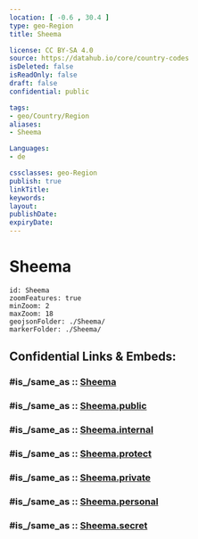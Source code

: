 ```yaml
---
location: [ -0.6 , 30.4 ] 
type: geo-Region
title: Sheema

license: CC BY-SA 4.0
source: https://datahub.io/core/country-codes
isDeleted: false
isReadOnly: false
draft: false
confidential: public

tags:
- geo/Country/Region
aliases:
- Sheema

Languages:
- de

cssclasses: geo-Region
publish: true
linkTitle: 
keywords: 
layout: 
publishDate: 
expiryDate: 
---
```


# Sheema

```leaflet
id: Sheema
zoomFeatures: true 
minZoom: 2 
maxZoom: 18
geojsonFolder: ./Sheema/
markerFolder: ./Sheema/
```


## Confidential Links & Embeds: 

### #is_/same_as :: [Sheema](/_Standards/Earth/Continent/Africa/Africa~Central/Uganda/regions~Uganda/Uganda~West/Sheema.md) 

### #is_/same_as :: [Sheema.public](/_public/Earth/Continent/Africa/Africa~Central/Uganda/regions~Uganda/Uganda~West/Sheema.public.md) 

### #is_/same_as :: [Sheema.internal](/_internal/Earth/Continent/Africa/Africa~Central/Uganda/regions~Uganda/Uganda~West/Sheema.internal.md) 

### #is_/same_as :: [Sheema.protect](/_protect/Earth/Continent/Africa/Africa~Central/Uganda/regions~Uganda/Uganda~West/Sheema.protect.md) 

### #is_/same_as :: [Sheema.private](/_private/Earth/Continent/Africa/Africa~Central/Uganda/regions~Uganda/Uganda~West/Sheema.private.md) 

### #is_/same_as :: [Sheema.personal](/_personal/Earth/Continent/Africa/Africa~Central/Uganda/regions~Uganda/Uganda~West/Sheema.personal.md) 

### #is_/same_as :: [Sheema.secret](/_secret/Earth/Continent/Africa/Africa~Central/Uganda/regions~Uganda/Uganda~West/Sheema.secret.md)

